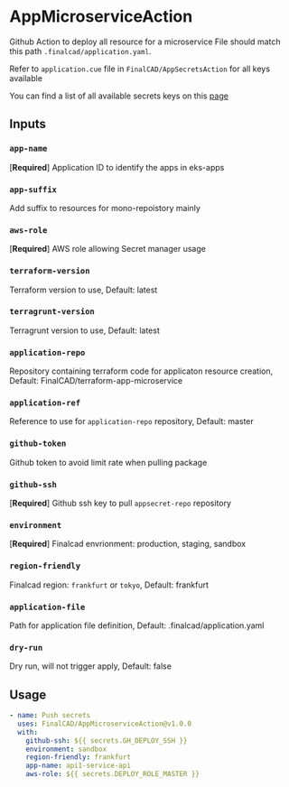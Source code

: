 # AppMicroserviceAction

Github Action to deploy all resource for a microservice
File should match this path `.finalcad/application.yaml`.

Refer to `application.cue` file in `FinalCAD/AppSecretsAction` for all keys available

You can find a list of all available secrets keys on this [page](https://finalcad.atlassian.net/wiki/spaces/INFRA/pages/3213590529/Security+secrets)

## Inputs
### `app-name`
[**Required**] Application ID to identify the apps in eks-apps

### `app-suffix`
Add suffix to resources for mono-repoistory mainly

### `aws-role`
[**Required**] AWS role allowing Secret manager usage

### `terraform-version`
Terraform version to use, Default: latest

### `terragrunt-version`
Terragrunt version to use, Default: latest

### `application-repo`
Repository containing terraform code for applicaton resource creation, Default: FinalCAD/terraform-app-microservice

### `application-ref`
Reference to use for `application-repo` repository, Default: master

### `github-token`
Github token to avoid limit rate when pulling package

### `github-ssh`
[**Required**] Github ssh key to pull `appsecret-repo` repository

### `environment`
[**Required**] Finalcad envrionment: production, staging, sandbox

### `region-friendly`
Finalcad region: `frankfurt` or `tokyo`, Default: frankfurt

### `application-file`
Path for application file definition, Default: .finalcad/application.yaml

### `dry-run`
Dry run, will not trigger apply, Default: false

## Usage

```yaml
- name: Push secrets
  uses: FinalCAD/AppMicroserviceAction@v1.0.0
  with:
    github-ssh: ${{ secrets.GH_DEPLOY_SSH }}
    environment: sandbox
    region-friendly: frankfurt
    app-name: api1-service-api
    aws-role: ${{ secrets.DEPLOY_ROLE_MASTER }}
```
